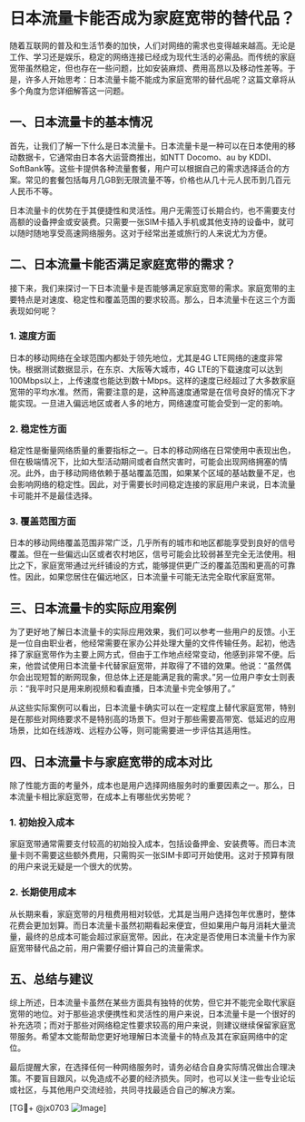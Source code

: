 # 日本流量卡能否成为家庭宽带的替代品？

随着互联网的普及和生活节奏的加快，人们对网络的需求也变得越来越高。无论是工作、学习还是娱乐，稳定的网络连接已经成为现代生活的必需品。而传统的家庭宽带虽然稳定，但也存在一些问题，比如安装麻烦、费用高昂以及移动性差等。于是，许多人开始思考：日本流量卡能不能成为家庭宽带的替代品呢？这篇文章将从多个角度为您详细解答这一问题。

## 一、日本流量卡的基本情况

首先，让我们了解一下什么是日本流量卡。日本流量卡是一种可以在日本使用的移动数据卡，它通常由日本各大运营商推出，如NTT Docomo、au by KDDI、SoftBank等。这些卡提供各种流量套餐，用户可以根据自己的需求选择适合的方案。常见的套餐包括每月几GB到无限流量不等，价格也从几十元人民币到几百元人民币不等。

日本流量卡的优势在于其便捷性和灵活性。用户无需签订长期合约，也不需要支付高额的设备押金或安装费。只需要一张SIM卡插入手机或其他支持的设备中，就可以随时随地享受高速网络服务。这对于经常出差或旅行的人来说尤为方便。

## 二、日本流量卡能否满足家庭宽带的需求？

接下来，我们来探讨一下日本流量卡是否能够满足家庭宽带的需求。家庭宽带的主要特点是对速度、稳定性和覆盖范围的要求较高。那么，日本流量卡在这三个方面表现如何呢？

### 1. 速度方面

日本的移动网络在全球范围内都处于领先地位，尤其是4G LTE网络的速度非常快。根据测试数据显示，在东京、大阪等大城市，4G LTE的下载速度可以达到100Mbps以上，上传速度也能达到数十Mbps。这样的速度已经超过了大多数家庭宽带的平均水准。然而，需要注意的是，这种高速度通常是在信号良好的情况下才能实现。一旦进入偏远地区或者人多的地方，网络速度可能会受到一定的影响。

### 2. 稳定性方面

稳定性是衡量网络质量的重要指标之一。日本的移动网络在日常使用中表现出色，但在极端情况下，比如大型活动期间或者自然灾害时，可能会出现网络拥塞的情况。此外，由于移动网络依赖于基站覆盖范围，如果某个区域的基站数量不足，也会影响网络的稳定性。因此，对于需要长时间稳定连接的家庭用户来说，日本流量卡可能并不是最佳选择。

### 3. 覆盖范围方面

日本的移动网络覆盖范围非常广泛，几乎所有的城市和地区都能享受到良好的信号覆盖。但在一些偏远山区或者农村地区，信号可能会比较弱甚至完全无法使用。相比之下，家庭宽带通过光纤铺设的方式，能够提供更广泛的覆盖范围和更高的可靠性。因此，如果您居住在偏远地区，日本流量卡可能无法完全取代家庭宽带。

## 三、日本流量卡的实际应用案例

为了更好地了解日本流量卡的实际应用效果，我们可以参考一些用户的反馈。小王是一位自由职业者，他经常需要在家办公并处理大量的文件传输任务。起初，他选择了家庭宽带作为主要上网方式，但由于工作地点经常变动，他感到非常不便。后来，他尝试使用日本流量卡代替家庭宽带，并取得了不错的效果。他说：“虽然偶尔会出现短暂的断网现象，但总体上还是能满足我的需求。”另一位用户李女士则表示：“我平时只是用来刷视频和看直播，日本流量卡完全够用了。”

从这些实际案例可以看出，日本流量卡确实可以在一定程度上替代家庭宽带，特别是在那些对网络要求不是特别高的场景下。但对于那些需要高带宽、低延迟的应用场景，比如在线游戏、远程办公等，则可能需要进一步评估其适用性。

## 四、日本流量卡与家庭宽带的成本对比

除了性能方面的考量外，成本也是用户选择网络服务时的重要因素之一。那么，日本流量卡相比家庭宽带，在成本上有哪些优劣势呢？

### 1. 初始投入成本

家庭宽带通常需要支付较高的初始投入成本，包括设备押金、安装费等。而日本流量卡则不需要这些额外费用，只需购买一张SIM卡即可开始使用。这对于预算有限的用户来说无疑是一个很大的优势。

### 2. 长期使用成本

从长期来看，家庭宽带的月租费用相对较低，尤其是当用户选择包年优惠时，整体花费会更加划算。而日本流量卡虽然初期看起来便宜，但如果用户每月消耗大量流量，最终的总成本可能会超过家庭宽带。因此，在决定是否使用日本流量卡作为家庭宽带替代品之前，用户需要仔细计算自己的流量需求。

## 五、总结与建议

综上所述，日本流量卡虽然在某些方面具有独特的优势，但它并不能完全取代家庭宽带的地位。对于那些追求便携性和灵活性的用户来说，日本流量卡是一个很好的补充选项；而对于那些对网络稳定性要求较高的用户来说，则建议继续保留家庭宽带服务。希望本文能帮助您更好地理解日本流量卡的特点及其在家庭网络中的定位。

最后提醒大家，在选择任何一种网络服务时，请务必结合自身实际情况做出合理决策。不要盲目跟风，以免造成不必要的经济损失。同时，也可以关注一些专业论坛或社区，与其他用户交流经验，共同寻找最适合自己的解决方案。

[TG💪+ @jx0703 ![Image](https://github.com/user-attachments/assets/dbca1d08-cadb-493c-b0ec-ad6f7a83f270)]